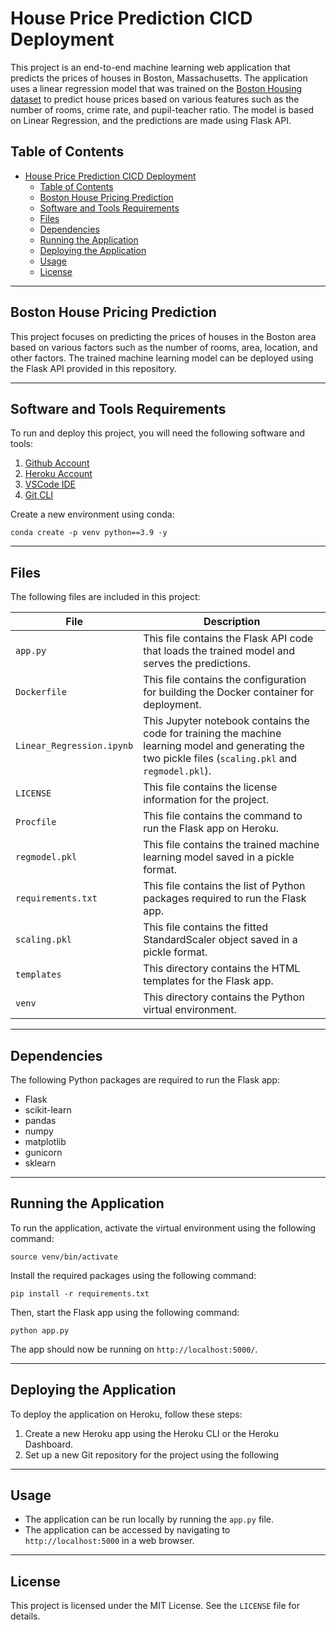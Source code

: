 # House Price Prediction CICD Deployment

This project is an end-to-end machine learning web application that predicts the prices of houses in Boston, Massachusetts. The application uses a linear regression model that was trained on the [Boston Housing dataset](https://archive.ics.uci.edu/ml/datasets/housing) to predict house prices based on various features such as the number of rooms, crime rate, and pupil-teacher ratio. The model is based on Linear Regression, and the predictions are made using Flask API.

## Table of Contents

- [House Price Prediction CICD Deployment](#house-price-prediction-cicd-deployment)
  - [Table of Contents](#table-of-contents)
  - [Boston House Pricing Prediction](#boston-house-pricing-prediction)
  - [Software and Tools Requirements](#software-and-tools-requirements)
  - [Files](#files)
  - [Dependencies](#dependencies)
  - [Running the Application](#running-the-application)
  - [Deploying the Application](#deploying-the-application)
  - [Usage](#usage)
  - [License](#license)

---

## Boston House Pricing Prediction

This project focuses on predicting the prices of houses in the Boston area based on various factors such as the number of rooms, area, location, and other factors. The trained machine learning model can be deployed using the Flask API provided in this repository.

---

## Software and Tools Requirements

To run and deploy this project, you will need the following software and tools:

1. [Github Account](https://github.com)
2. [Heroku Account](https://heroku.com)
3. [VSCode IDE](https://code.visualstudio.com/)
4. [Git CLI](https://git-scm.com/book/en/v2/Getting-Started-The-Command-Line)

Create a new environment using conda:

```
conda create -p venv python==3.9 -y
```


---

## Files

The following files are included in this project:

| File | Description |
| --- | --- |
| `app.py` | This file contains the Flask API code that loads the trained model and serves the predictions. |
| `Dockerfile` | This file contains the configuration for building the Docker container for deployment. |
| `Linear_Regression.ipynb` | This Jupyter notebook contains the code for training the machine learning model and generating the two pickle files (`scaling.pkl` and `regmodel.pkl`). |
| `LICENSE` | This file contains the license information for the project. |
| `Procfile` | This file contains the command to run the Flask app on Heroku. |
| `regmodel.pkl` | This file contains the trained machine learning model saved in a pickle format. |
| `requirements.txt` | This file contains the list of Python packages required to run the Flask app. |
| `scaling.pkl` | This file contains the fitted StandardScaler object saved in a pickle format. |
| `templates` | This directory contains the HTML templates for the Flask app. |
| `venv` | This directory contains the Python virtual environment. |

---

## Dependencies

The following Python packages are required to run the Flask app:

- Flask
- scikit-learn
- pandas
- numpy
- matplotlib
- gunicorn
- sklearn

---

## Running the Application

To run the application, activate the virtual environment using the following command:

```
source venv/bin/activate
```


Install the required packages using the following command:

```
pip install -r requirements.txt
```


Then, start the Flask app using the following command:

```
python app.py
```


The app should now be running on `http://localhost:5000/`.

---

## Deploying the Application

To deploy the application on Heroku, follow these steps:

1. Create a new Heroku app using the Heroku CLI or the Heroku Dashboard.
2. Set up a new Git repository for the project using the following

---

## Usage 
- The application can be run locally by running the ```app.py``` file. 
- The application can be accessed by navigating to ```http://localhost:5000``` in a web browser.

---

## License 


This project is licensed under the MIT License. See the `LICENSE` file for details.